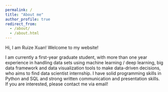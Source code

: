 ```yaml
---
permalink: /
title: "About me"
author_profile: true
redirect_from: 
  - /about/
  - /about.html
---
```


Hi, I am Ruize Xuan! Welcome to my website!

I am currently a first-year graduate student, with more than one year experience in handling data sets using machine learning / deep learning, big data framework and data visualization tools to make data-driven decisions, who aims to find data scientist internship. I have solid programming skills in Python and SQL and strong written communication and presentation skills. If you are interested, please contact me via email!
